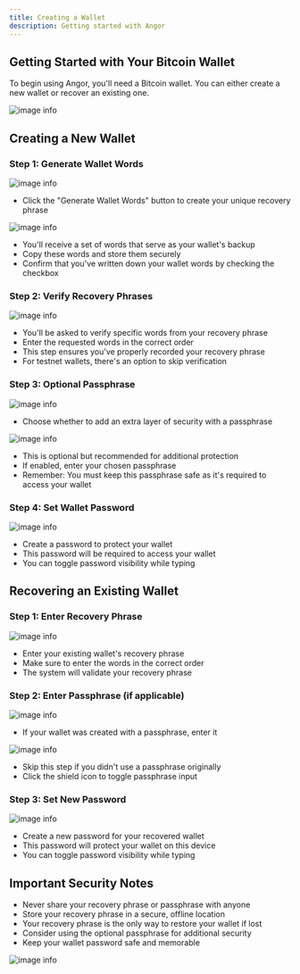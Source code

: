 ```yaml
---
title: Creating a Wallet
description: Getting started with Angor
---
```


## Getting Started with Your Bitcoin Wallet

To begin using Angor, you'll need a Bitcoin wallet. You can either create a new wallet or recover an existing one.

![image info](./images/wallet-1.png)

## Creating a New Wallet

### Step 1: Generate Wallet Words
![image info](./images/create-wallet-step-1-1.png)

* Click the "Generate Wallet Words" button to create your unique recovery phrase

![image info](./images/create-wallet-step-1-2.png)

* You'll receive a set of words that serve as your wallet's backup
* Copy these words and store them securely
* Confirm that you've written down your wallet words by checking the checkbox

### Step 2: Verify Recovery Phrases
![image info](./images/create-wallet-step-2-1.png)

* You'll be asked to verify specific words from your recovery phrase
* Enter the requested words in the correct order
* This step ensures you've properly recorded your recovery phrase
* For testnet wallets, there's an option to skip verification

### Step 3: Optional Passphrase
![image info](./images/create-wallet-step-3-1.png)

* Choose whether to add an extra layer of security with a passphrase

![image info](./images/create-wallet-step-3-2.png)

* This is optional but recommended for additional protection
* If enabled, enter your chosen passphrase
* Remember: You must keep this passphrase safe as it's required to access your wallet

### Step 4: Set Wallet Password
![image info](./images/create-wallet-step-4-1.png)

* Create a password to protect your wallet
* This password will be required to access your wallet
* You can toggle password visibility while typing

## Recovering an Existing Wallet

### Step 1: Enter Recovery Phrase
![image info](./images/recover-wallet-step-1-1.png)

* Enter your existing wallet's recovery phrase
* Make sure to enter the words in the correct order
* The system will validate your recovery phrase

### Step 2: Enter Passphrase (if applicable)
![image info](./images/recover-wallet-step-2-1.png)

* If your wallet was created with a passphrase, enter it

![image info](./images/recover-wallet-step-2-2.png)

* Skip this step if you didn't use a passphrase originally
* Click the shield icon to toggle passphrase input

### Step 3: Set New Password
![image info](./images/recover-wallet-step-3-1.png)

* Create a new password for your recovered wallet
* This password will protect your wallet on this device
* You can toggle password visibility while typing

## Important Security Notes

* Never share your recovery phrase or passphrase with anyone
* Store your recovery phrase in a secure, offline location
* Your recovery phrase is the only way to restore your wallet if lost
* Consider using the optional passphrase for additional security
* Keep your wallet password safe and memorable

![image info](./images/wallet-2.png)
